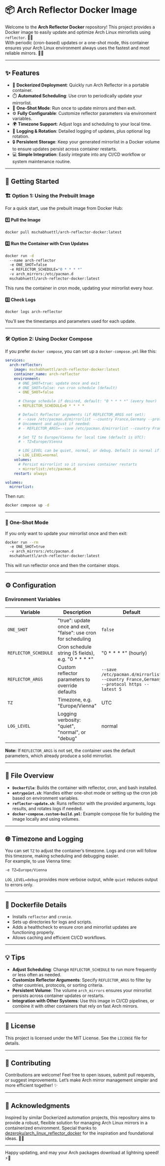 # 📦 **Arch Reflector Docker Image**

Welcome to the **Arch Reflector Docker** repository! This project provides a Docker image to easily update and optimize Arch Linux mirrorlists using `reflector`. 🐳✨  
With periodic (cron-based) updates or a one-shot mode, this container ensures your Arch Linux environment always uses the fastest and most reliable mirrors. 🚀🔧

---

## ✨ **Features**
- 🐳 **Dockerized Deployment**: Quickly run Arch Reflector in a portable container.
- ⏱️ **Automated Scheduling**: Use cron to periodically update your mirrorlist.
- 🎯 **One-Shot Mode**: Run once to update mirrors and then exit.
- ⚙️ **Fully Configurable**: Customize reflector parameters via environment variables.
- 🌍 **Timezone Support**: Adjust logs and scheduling to your local time.
- 📜 **Logging & Rotation**: Detailed logging of updates, plus optional log rotation.
- 🔒 **Persistent Storage**: Keep your generated mirrorlist in a Docker volume to ensure updates persist across container restarts.
- 💻 **Simple Integration**: Easily integrate into any CI/CD workflow or system maintenance routine.

---

## 🚀 **Getting Started**

### 🏗️ **Option 1: Using the Prebuilt Image**
For a quick start, use the prebuilt image from Docker Hub:

#### 1️⃣ **Pull the Image**
```bash
docker pull mschabhuettl/arch-reflector-docker:latest
```

#### 2️⃣ **Run the Container with Cron Updates**
```bash
docker run -d 
  --name arch-reflector 
  -e ONE_SHOT=false 
  -e REFLECTOR_SCHEDULE="0 * * * *" 
  -v arch_mirrors:/etc/pacman.d 
  mschabhuettl/arch-reflector-docker:latest
```
This runs the container in cron mode, updating your mirrorlist every hour.

#### 3️⃣ **Check Logs**
```bash
docker logs arch-reflector
```
You’ll see the timestamps and parameters used for each update.

---

### 🛠️ **Option 2: Using Docker Compose**

If you prefer `docker compose`, you can set up a `docker-compose.yml` like this:

```yaml
services:
  arch-reflector:
    image: mschabhuettl/arch-reflector-docker:latest
    container_name: arch-reflector
    environment:
      # ONE_SHOT=true: update once and exit
      # ONE_SHOT=false: run cron schedule (default)
      - ONE_SHOT=false

      # Change schedule if desired, default: "0 * * * *" (every hour)
      - REFLECTOR_SCHEDULE=0 * * * *

      # Default Reflector arguments (if REFLECTOR_ARGS not set):
      # --save /etc/pacman.d/mirrorlist --country France,Germany --protocol https --latest 5
      # Uncomment and adjust if needed:
      # - REFLECTOR_ARGS=--save /etc/pacman.d/mirrorlist --country France,Germany --protocol https --latest 5

      # Set TZ to Europe/Vienna for local time (default is UTC):
      # - TZ=Europe/Vienna

      # LOG_LEVEL can be quiet, normal, or debug. Default is normal if unset.
      - LOG_LEVEL=normal
    volumes:
      # Persist mirrorlist so it survives container restarts
      - mirrorlist:/etc/pacman.d
    restart: always

volumes:
  mirrorlist:
```

Then run:
```bash
docker compose up -d
```

---

### 🔄 **One-Shot Mode**

If you only want to update your mirrorlist once and then exit:
```bash
docker run --rm 
  -e ONE_SHOT=true 
  -v arch_mirrors:/etc/pacman.d 
  mschabhuettl/arch-reflector-docker:latest
```
This will run reflector once and then the container stops.

---

## ⚙️ **Configuration**

### Environment Variables

| Variable             | Description                                                      | Default                                     |
|----------------------|------------------------------------------------------------------|---------------------------------------------|
| `ONE_SHOT`           | "true": update once and exit, "false": use cron for scheduling   | `false`                                     |
| `REFLECTOR_SCHEDULE` | Cron schedule string (5 fields), e.g. "0 * * * *"                | "0 * * * *" (hourly)                        |
| `REFLECTOR_ARGS`     | Custom reflector parameters to override defaults                 | `--save /etc/pacman.d/mirrorlist --country France,Germany --protocol https --latest 5` |
| `TZ`                 | Timezone, e.g. "Europe/Vienna"                                   | UTC                                         |
| `LOG_LEVEL`          | Logging verbosity: "quiet", "normal", or "debug"                 | normal                                      |

**Note:** If `REFLECTOR_ARGS` is not set, the container uses the default parameters, which already produce a solid mirrorlist.

---

## 📂 **File Overview**
- **`Dockerfile`**: Builds the container with reflector, cron, and bash installed.
- **`entrypoint.sh`**: Handles either one-shot mode or setting up the cron job based on environment variables.
- **`reflector-update.sh`**: Runs reflector with the provided arguments, logs results, and rotates logs if needed.
- **`docker-compose.custom-build.yml`**: Example compose file for building the image locally and using volumes.

---

## 🌐 **Timezone and Logging**
You can set `TZ` to adjust the container’s timezone. Logs and cron will follow this timezone, making scheduling and debugging easier.  
For example, to use Vienna time:
```bash
-e TZ=Europe/Vienna
```

`LOG_LEVEL=debug` provides more verbose output, while `quiet` reduces output to errors only.

---

## 🔧 **Dockerfile Details**
- Installs `reflector` and `cronie`.
- Sets up directories for logs and scripts.
- Adds a healthcheck to ensure cron and mirrorlist updates are functioning properly.
- Allows caching and efficient CI/CD workflows.

---

## 💡 **Tips**
- **Adjust Scheduling**: Change `REFLECTOR_SCHEDULE` to run more frequently or less often as needed.
- **Customize Reflector Arguments**: Specify `REFLECTOR_ARGS` to filter by other countries, protocols, or sorting criteria.
- **Persistent Volume**: The volume `arch_mirrors` ensures your mirrorlist persists across container updates or restarts.
- **Integration with Other Systems**: Use this image in CI/CD pipelines, or combine it with other containers that rely on fast Arch mirrors.

---

## 📜 **License**
This project is licensed under the MIT License. See the `LICENSE` file for details.

---

## 🤝 **Contributing**
Contributions are welcome! Feel free to open issues, submit pull requests, or suggest improvements. Let’s make Arch mirror management simpler and more efficient together! ✨

---

## 🙏 **Acknowledgments**
Inspired by similar Dockerized automation projects, this repository aims to provide a robust, flexible solution for managing Arch Linux mirrors in a containerized environment. Special thanks to [dezeroku/arch_linux_reflector_docker](https://github.com/dezeroku/arch_linux_reflector_docker) for the inspiration and foundational ideas. 🙌🎉

---

Happy updating, and may your Arch packages download at lightning speed! ⚡🐧
